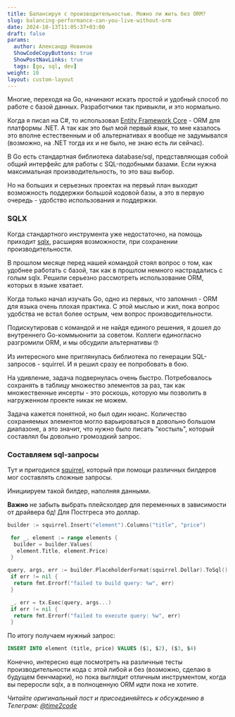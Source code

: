 ```yaml
---
title: Балансируя с производительностью. Можно ли жить без ORM?  
slug: balancing-performance-can-you-live-without-orm                 
date: 2024-10-13T11:05:37+03:00
draft: false                                 
params:
  author: Александр Новиков                  
  ShowCodeCopyButtons: true
  ShowPostNavLinks: true
  tags: [go, sql, dev]         
weight: 10
layout: custom-layout
---
```


Многие, переходя на Go, начинают искать простой и удобный способ по работе с базой данных. Разработчики так привыкли, и это нормально. 

Когда я писал на C#, то использовал [Entity Framework Core](https://github.com/dotnet/efcore) - ORM для платформы .NET. А так как это был мой первый язык, то мне казалось это вполне естественным и об альтернативах я вообще не задумывался (возможно, на .NET тогда их и не было, не знаю есть ли сейчас). 

В Go есть стандартная библиотека database/sql, представляющая собой общий интерфейс для работы с SQL-подобными базами. Если нужна максимальная производительность, то это ваш выбор.

Но на больших и серьезных проектах на первый план выходит возможность поддержки большой кодовой базы, а это в первую очередь - удобство использования и поддержки. 

### SQLX

Когда стандартного инструмента уже недостаточно, на помощь приходит [sqlx](https://github.com/jmoiron/sqlx), расширяя возможности, при сохранении производительности.

В прошлом месяце перед нашей командой стоял вопрос о том, как удобнее работать с базой, так как в прошлом немного настрадались с голым sqlx. Решили серьезно рассмотреть использование ORM, которых в языке хватает. 

Когда только начал изучать Go, одно из первых, что запомнил - ORM для языка очень плохая практика. С этой мыслью и жил, пока вопрос удобства не встал более острым, чем вопрос производительности. 

Подискутировав с командой и не найдя единого решения, я дошел до внутреннего Go-коммьюнити за советом. Коллеги единогласно разгромили ORM, и мы обсудили альтернативы 🤓

Из интересного мне приглянулась библиотека по генерации SQL-запросов - squirrel. И я решил сразу ее попробовать в бою.

На удивление, задача подвернулась очень быстро. Потребовалось сохранять в таблицу множество элементов за раз, так как множественные инсерты - это роскошь, которую мы позволить в нагруженном проекте никак не можем. 

Задача кажется понятной, но был один нюанс. Количество сохраняемых элементов могло варьироваться в довольно большом диапазоне, а это значит, что нужно было писать "костыль", который составлял бы довольно громоздкий запрос. 

### Составляем sql-запросы

Тут и пригодился [squirrel](https://github.com/Masterminds/squirrel), который при помощи различных билдеров мог составлять сложные запросы.

Инициируем такой билдер, наполняя данными. 

**Важно** не забыть выбрать плейсхолдер для переменных в зависимости от драйвера бд! Для Постгреса это доллар. 

~~~go
builder := squirrel.Insert("element").Columns("title", "price")

 for _, element := range elements {
  builder = builder.Values(
   element.Title, element.Price)
 }

query, args, err := builder.PlaceholderFormat(squirrel.Dollar).ToSql()
 if err != nil {
  return fmt.Errorf("failed to build query: %w", err)
 }

 _, err = tx.Exec(query, args...)
 if err != nil {
  return fmt.Errorf("failed to execute query: %w", err)
 }
 ~~~

По итогу получаем нужный запрос:

~~~sql
INSERT INTO element (title, price) VALUES ($1, $2), ($3, $4)
~~~

Конечно, интересно еще посмотреть на различные тесты производительности кода с этой либой и без (возможно, сделаю в будущем бенчмарки), но пока выглядит отличным инструментом, когда вы переросли sqlx, а в полноценную ORM идти пока не хотите.

*Читайте оригинальный пост и присоединяйтесь к обсуждению в Телеграм: [@time2code](https://t.me/time2code/307)*